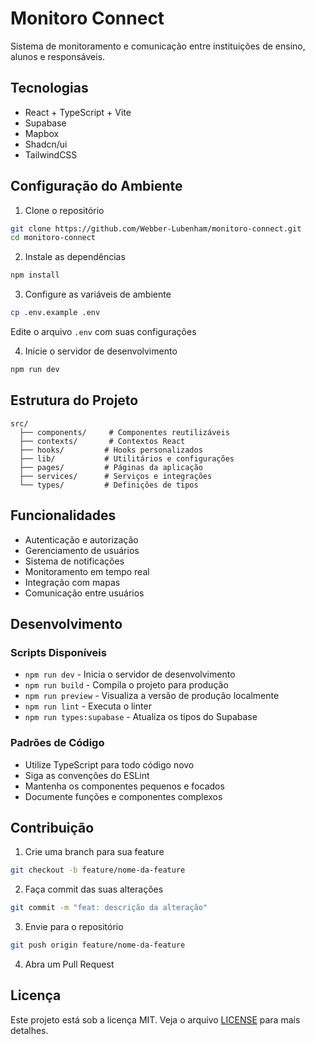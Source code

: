 # Monitoro Connect

Sistema de monitoramento e comunicação entre instituições de ensino, alunos e responsáveis.

## Tecnologias

- React + TypeScript + Vite
- Supabase
- Mapbox
- Shadcn/ui
- TailwindCSS

## Configuração do Ambiente

1. Clone o repositório
```bash
git clone https://github.com/Webber-Lubenham/monitoro-connect.git
cd monitoro-connect
```

2. Instale as dependências
```bash
npm install
```

3. Configure as variáveis de ambiente
```bash
cp .env.example .env
```
Edite o arquivo `.env` com suas configurações

4. Inicie o servidor de desenvolvimento
```bash
npm run dev
```

## Estrutura do Projeto

```
src/
  ├── components/     # Componentes reutilizáveis
  ├── contexts/       # Contextos React
  ├── hooks/         # Hooks personalizados
  ├── lib/           # Utilitários e configurações
  ├── pages/         # Páginas da aplicação
  ├── services/      # Serviços e integrações
  └── types/         # Definições de tipos
```

## Funcionalidades

- Autenticação e autorização
- Gerenciamento de usuários
- Sistema de notificações
- Monitoramento em tempo real
- Integração com mapas
- Comunicação entre usuários

## Desenvolvimento

### Scripts Disponíveis

- `npm run dev` - Inicia o servidor de desenvolvimento
- `npm run build` - Compila o projeto para produção
- `npm run preview` - Visualiza a versão de produção localmente
- `npm run lint` - Executa o linter
- `npm run types:supabase` - Atualiza os tipos do Supabase

### Padrões de Código

- Utilize TypeScript para todo código novo
- Siga as convenções do ESLint
- Mantenha os componentes pequenos e focados
- Documente funções e componentes complexos

## Contribuição

1. Crie uma branch para sua feature
```bash
git checkout -b feature/nome-da-feature
```

2. Faça commit das suas alterações
```bash
git commit -m "feat: descrição da alteração"
```

3. Envie para o repositório
```bash
git push origin feature/nome-da-feature
```

4. Abra um Pull Request

## Licença

Este projeto está sob a licença MIT. Veja o arquivo [LICENSE](LICENSE) para mais detalhes.
